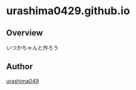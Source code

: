 # urashima0429.github.io

## Overview
いつかちゃんと作ろう

## Author
[urashima049](https://github.com/urashima0429)
